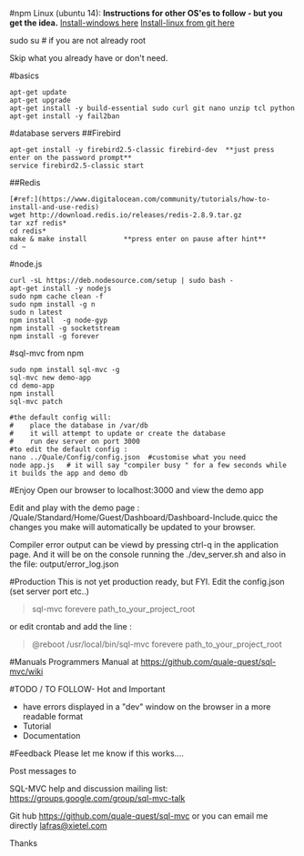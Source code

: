 
#npm Linux (ubuntu 14):
**Instructions for other OS'es to follow - but you get the idea.**
[Install-windows here](https://github.com/quale-quest/sql-mvc/blob/master/Install-windows.md)
[Install-linux from git here](https://github.com/quale-quest/sql-mvc/blob/master/doc/Install-git.md)


sudo su # if you are not already root   

Skip what you already have or don't need.    

#basics
```
apt-get update
apt-get upgrade
apt-get install -y build-essential sudo curl git nano unzip tcl python
apt-get install -y fail2ban
```

#database servers
##Firebird
```
apt-get install -y firebird2.5-classic firebird-dev  **just press enter on the password prompt**
service firebird2.5-classic start
```

##Redis
```
[#ref:](https://www.digitalocean.com/community/tutorials/how-to-install-and-use-redis)
wget http://download.redis.io/releases/redis-2.8.9.tar.gz
tar xzf redis*
cd redis*
make & make install         **press enter on pause after hint**
cd ~
```

#node.js
```
curl -sL https://deb.nodesource.com/setup | sudo bash -
apt-get install -y nodejs
sudo npm cache clean -f
sudo npm install -g n
sudo n latest
npm install  -g node-gyp
npm install -g socketstream
npm install -g forever
```


#sql-mvc from npm

```
sudo npm install sql-mvc -g
sql-mvc new demo-app
cd demo-app
npm install
sql-mvc patch

#the default config will:
#    place the database in /var/db 
#    it will attempt to update or create the database
#    run dev server on port 3000
#to edit the default config :
nano ../Quale/Config/config.json  #customise what you need
node app.js   # it will say "compiler busy " for a few seconds while it builds the app and demo db
```

#Enjoy
Open our browser to localhost:3000 and view the demo app

Edit and play with the demo page : /Quale/Standard/Home/Guest/Dashboard/Dashboard-Include.quicc
the changes you make will automatically be updated to your browser.

Compiler error output can be viewd by pressing ctrl-q in the application page.
And it will be on the console running the ./dev_server.sh
and also in the file: output/error_log.json


#Production
This is not yet production ready, but FYI.
Edit the config.json (set server port etc..)

>sql-mvc forevere path_to_your_project_root


or edit crontab and add the line :
>@reboot /usr/local/bin/sql-mvc forevere path_to_your_project_root

#Manuals
Programmers Manual at https://github.com/quale-quest/sql-mvc/wiki


#TODO / TO FOLLOW- Hot and Important
* have errors displayed in a "dev" window on the browser in a more readable format
* Tutorial
* Documentation



#Feedback
Please let me know if this works....

Post messages to 

SQL-MVC help and discussion mailing list: https://groups.google.com/group/sql-mvc-talk

Git hub https://github.com/quale-quest/sql-mvc
or you can email me directly lafras@xietel.com


Thanks


